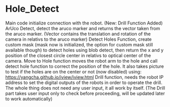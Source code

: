 # Hole_Detect

Main code initialize connection with the robot. (New: Drill Function Added)
ArUco Detect, detect the aruco marker and returns the vector taken from the aruco marker. (Vector contains the translation and rotation of the camera in relativs to the aruco marker)
Detect Holes Function, create custom mask (mask now is initialized, the option for custom mask still available though) to detect holes using blob detect, then return the x and y position of the closest circle center in relativs to optical center of the camera.
Move to Hole function moves the robot arm to the hole and call detect hole function to correct the position of the hole. It also takes picture to test if the holes are on the center or not (now disabled) using: https://yangcha.github.io/iview/iview.html
Drill function, needs the robot IP address to set the digital outputs of the robots in order to operate the drill.
The whole thing does not need any user input, it all work by itself. (The Drill part takes user input only to check before proceeding, will be updated later to work automatically)

